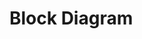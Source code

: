 # Block Diagram

<object data="Team304-Block Diagram.drawio.pdf" width="1000" height="1000" type='application/pdf'/>
